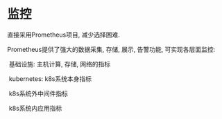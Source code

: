 # 监控

直接采用Prometheus项目, 减少选择困难.

Prometheus提供了强大的数据采集, 存储, 展示, 告警功能, 可实现各层面监控:

​	基础设施: 主机计算, 存储, 网络的指标

​	kubernetes: k8s系统本身指标

​	k8s系统外中间件指标

​	k8s系统内应用指标